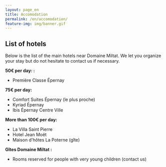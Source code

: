 ```yaml
---
layout: page_en
title: Accomodation
permalink: /en/accomodation/
feature-img: img/banner.gif
---
```


## List of hotels

Below is the list of the main hotels near Domaine Miltat.
We let you organize your stay but do not hesitate to contact us if necessary.

**50€ per day: :**

* Première Classe Épernay

**75€ per day:**

* Comfort Suites Épernay (le plus proche)
* Kyriad Épernay
* Ibis Épernay Centre Ville

**More than 100€ per day:**

* La Villa Saint Pierre 
* Hotel Jean Moët 
* Maison d'hôtes La Poterne (gîte)

**Gîtes Domaine Miltat :**

* Rooms reserved for people with very young children (contact us)
